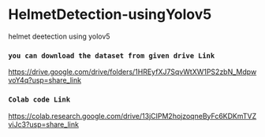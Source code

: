 # HelmetDetection-usingYolov5
helmet deetection using yolov5 
### `you can download the dataset from given drive Link`

https://drive.google.com/drive/folders/1HREyfXJ7SqvWtXW1PS2zbN_MdpwvoY4q?usp=share_link

### `Colab code Link`

https://colab.research.google.com/drive/13jCIPM2hojzoqneByFc6KDKmTVZviJc3?usp=share_link
